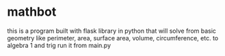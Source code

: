 # mathbot
this is a program built with flask library in python that will solve from basic geometry like perimeter, area, surface area, volume, circumference, etc. to algebra 1 and trig run it from main.py
